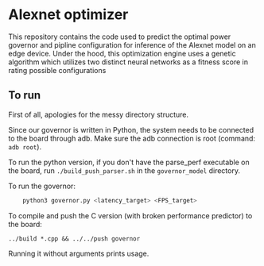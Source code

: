 # Alexnet optimizer
This repository contains the code used to predict the optimal power governor and pipline configuration for inference of the Alexnet model on an edge device.
Under the hood, this optimization engine uses a genetic algorithm which utilizes two distinct neural networks as a fitness score in rating possible configurations


## To run

First of all, apologies for the messy directory structure.

Since our governor is written in Python, the system needs to be connected to the board through adb. Make sure the adb connection is root (command: ``adb root``).

To run the python version, if you don't have the parse_perf executable on the board, run ``./build_push_parser.sh`` in the ``governor_model`` directory.

To run the governor:
```bash
    python3 governor.py <latency_target> <FPS_target>
```

To compile and push the C version (with broken performance predictor) to the board:
```
../build *.cpp && ../../push governor
```

Running it without arguments prints usage.
